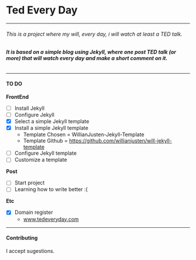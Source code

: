 # Ted Every Day
---
###### This is a project where my will, every day, i will watch at least a TED talk.

###### **It is based on a simple blog using Jekyll, where one post TED talk (or more) that will watch every day and make a short comment on it.**

---
#### TO DO
**FrontEnd**

   - [ ] Install Jekyll  
   - [ ] Configure Jekyll
   - [x] Select a simple Jekyll template
   - [x] Install a simple Jekyll template
       - Template Chosen = WillianJusten-Jekyll-Template
       - Template Github = https://github.com/willianjusten/will-jekyll-template
   - [ ] Configure Jekyll template
   - [ ] Customize a template
  
**Post**

   - [ ] Start project
   - [ ] Learning how to write better :(
  
**Etc**

   - [x] Domain register
       - www.tedeveryday.com
  

---
#### Contributing
I accept sugestions.
